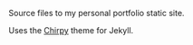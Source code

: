 Source files to my personal portfolio static site.

Uses the [Chirpy](https://github.com/cotes2020/jekyll-theme-chirpy/) theme for Jekyll.
